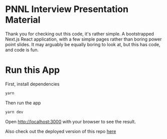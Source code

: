 # PNNL Interview Presentation Material

Thank you for checking out this code, it's rather simple. A bootstrapped Next.js React application, with a few simple pages rather than boring power point slides. It may arguably be equally boring to look at, but this has code, and code is fun.

# Run this App

First, install dependencies

```bash
yarn
```

Then run the app

```bash
yarn dev
```

Open [http://localhost:3000](http://localhost:3000) with your browser to see the result.

Also check out the deployed version of this repo [here](https://pnnl-presentation.vercel.app/)

